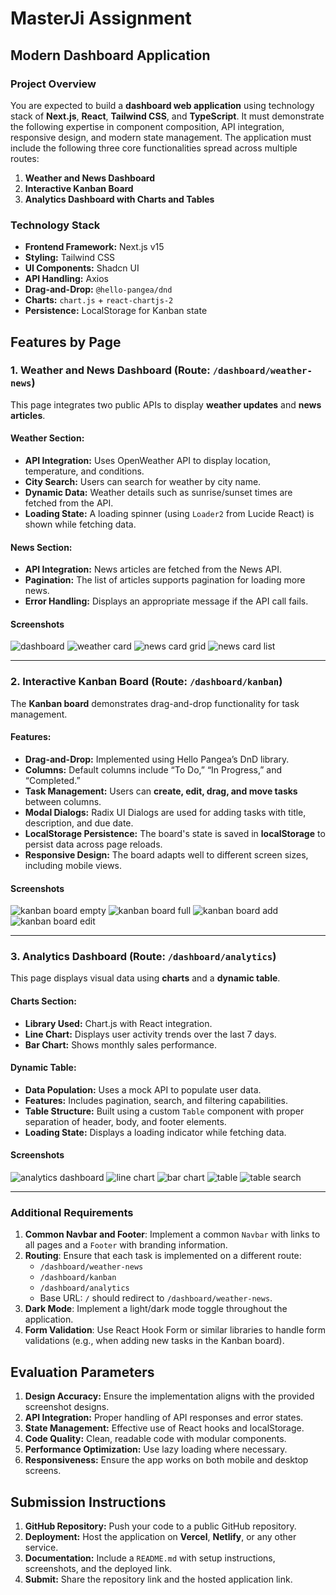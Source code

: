 # MasterJi Assignment

## Modern Dashboard Application

### Project Overview

You are expected to build a **dashboard web application** using technology stack of **Next.js**, **React**, **Tailwind CSS**, and **TypeScript**. It must demonstrate the following expertise in component composition, API integration, responsive design, and modern state management. The application must include the following three core functionalities spread across multiple routes:

1. **Weather and News Dashboard**
2. **Interactive Kanban Board**
3. **Analytics Dashboard with Charts and Tables**

### Technology Stack

- **Frontend Framework:** Next.js v15
- **Styling:** Tailwind CSS
- **UI Components:** Shadcn UI
- **API Handling:** Axios
- **Drag-and-Drop:** `@hello-pangea/dnd`
- **Charts:** `chart.js` + `react-chartjs-2`
- **Persistence:** LocalStorage for Kanban state

## **Features by Page**

### 1. **Weather and News Dashboard (Route: `/dashboard/weather-news`)**

This page integrates two public APIs to display **weather updates** and **news articles**.

#### **Weather Section:**

- **API Integration:** Uses OpenWeather API to display location, temperature, and conditions.
- **City Search:** Users can search for weather by city name.
- **Dynamic Data:** Weather details such as sunrise/sunset times are fetched from the API.
- **Loading State:** A loading spinner (using `Loader2` from Lucide React) is shown while fetching data.

#### **News Section:**

- **API Integration:** News articles are fetched from the News API.
- **Pagination:** The list of articles supports pagination for loading more news.
- **Error Handling:** Displays an appropriate message if the API call fails.

#### Screenshots

![dashboard](./screenshots/weather-news-dashboard.png)
![weather card](./screenshots/weather-card.png)
![news card grid](./screenshots/news-dashboard-grid-view.png)
![news card list](./screenshots/news-dashboard-list-view.png)

---

### 2. **Interactive Kanban Board (Route: `/dashboard/kanban`)**

The **Kanban board** demonstrates drag-and-drop functionality for task management.

#### **Features:**

- **Drag-and-Drop:** Implemented using Hello Pangea’s DnD library.
- **Columns:** Default columns include “To Do,” “In Progress,” and “Completed.”
- **Task Management:** Users can **create, edit, drag, and move tasks** between columns.
- **Modal Dialogs:** Radix UI Dialogs are used for adding tasks with title, description, and due date.
- **LocalStorage Persistence:** The board's state is saved in **localStorage** to persist data across page reloads.
- **Responsive Design:** The board adapts well to different screen sizes, including mobile views.

#### Screenshots

![kanban board empty](./screenshots/kanban-board-empty.png)
![kanban board full](./screenshots/kanban-board-filled.png)
![kanban board add](./screenshots/kanban-board-add.png)
![kanban board edit](./screenshots/kanban-board-edit.png)

---

### 3. **Analytics Dashboard (Route: `/dashboard/analytics`)**

This page displays visual data using **charts** and a **dynamic table**.

#### **Charts Section:**

- **Library Used:** Chart.js with React integration.
- **Line Chart:** Displays user activity trends over the last 7 days.
- **Bar Chart:** Shows monthly sales performance.

#### **Dynamic Table:**

- **Data Population:** Uses a mock API to populate user data.
- **Features:** Includes pagination, search, and filtering capabilities.
- **Table Structure:** Built using a custom `Table` component with proper separation of header, body, and footer elements.
- **Loading State:** Displays a loading indicator while fetching data.

#### Screenshots

![analytics dashboard](./screenshots/analytics-dashboard.png)
![line chart](./screenshots/analytics-user-activity.png)
![bar chart](./screenshots/analytics-sales-performance.png)
![table](./screenshots/analytics-users-table.png)
![table search](./screenshots/analytics-users-filter.png)

---

### Additional Requirements

1. **Common Navbar and Footer**: Implement a common `Navbar` with links to all pages and a `Footer` with branding information.
2. **Routing**: Ensure that each task is implemented on a different route:
   - `/dashboard/weather-news`
   - `/dashboard/kanban`
   - `/dashboard/analytics`
   - Base URL: `/` should redirect to `/dashboard/weather-news`.
3. **Dark Mode**: Implement a light/dark mode toggle throughout the application.
4. **Form Validation**: Use React Hook Form or similar libraries to handle form validations (e.g., when adding new tasks in the Kanban board).

## **Evaluation Parameters**

1. **Design Accuracy:** Ensure the implementation aligns with the provided screenshot designs.
2. **API Integration:** Proper handling of API responses and error states.
3. **State Management:** Effective use of React hooks and localStorage.
4. **Code Quality:** Clean, readable code with modular components.
5. **Performance Optimization:** Use lazy loading where necessary.
6. **Responsiveness:** Ensure the app works on both mobile and desktop screens.

## **Submission Instructions**

1. **GitHub Repository:** Push your code to a public GitHub repository.
2. **Deployment:** Host the application on **Vercel**, **Netlify**, or any other service.
3. **Documentation:** Include a `README.md` with setup instructions, screenshots, and the deployed link.
4. **Submit:** Share the repository link and the hosted application link.
